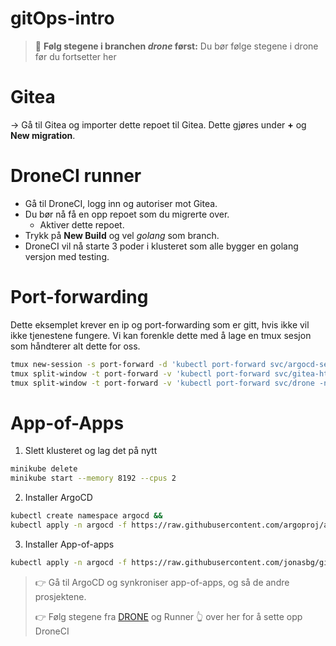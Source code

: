# gitOps-intro

> 👋 **Følg stegene i branchen _drone_ først:** Du bør følge stegene i drone før du fortsetter her

# Gitea
-> Gå til Gitea og importer dette repoet til Gitea. Dette gjøres under **+** og **New migration**.

# DroneCI runner
* Gå til DroneCI, logg inn og autoriser mot Gitea. 
* Du bør nå få en opp repoet som du migrerte over. 
  * Aktiver dette repoet.
* Trykk på **New Build** og vel _golang_ som branch.
* DroneCI vil nå starte 3 poder i klusteret som alle bygger en golang versjon med testing.

# Port-forwarding
Dette eksemplet krever en ip og port-forwarding som er gitt, hvis ikke vil ikke tjenestene fungere. Vi kan forenkle dette med å lage en tmux sesjon som håndterer alt dette for oss.

```bash
tmux new-session -s port-forward -d 'kubectl port-forward svc/argocd-server -n argocd 8080:443 --address 0.0.0.0'
tmux split-window -t port-forward -v 'kubectl port-forward svc/gitea-http -n gitea 3000 --address 0.0.0.0'
tmux split-window -t port-forward -v 'kubectl port-forward svc/drone -n drone 8000:80 --address 0.0.0.0'
```

# App-of-Apps
1. Slett klusteret og lag det på nytt
```bash
minikube delete 
minikube start --memory 8192 --cpus 2
```
2. Installer ArgoCD
```bash
kubectl create namespace argocd &&
kubectl apply -n argocd -f https://raw.githubusercontent.com/argoproj/argo-cd/stable/manifests/install.yaml
```
3. Installer App-of-apps
```bash
kubectl apply -n argocd -f https://raw.githubusercontent.com/jonasbg/gitOps-intro/golang/applications/app-of-apps.yml
```

> 👉 Gå til ArgoCD og synkroniser app-of-apps, og så de andre prosjektene.
> 
> 👉 Følg stegene fra [DRONE](https://github.com/jonasbg/gitOps-intro/tree/drone) og Runner 👆 over her for å sette opp DroneCI
> 
